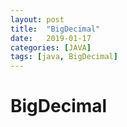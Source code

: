 ```yaml
---
layout: post
title:  "BigDecimal"
date:   2019-01-17
categories: [JAVA]
tags: [java, BigDecimal]
---
```


# BigDecimal

